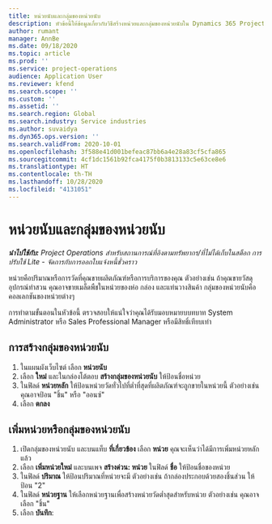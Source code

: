 ```yaml
---
title: หน่วยนับและกลุ่มของหน่วยนับ
description: หัวข้อนี้ให้ข้อมูลเกี่ยวกับวิธีสร้างหน่วยและกลุ่มของหน่วยนับใน Dynamics 365 Project Operations
author: rumant
manager: AnnBe
ms.date: 09/18/2020
ms.topic: article
ms.prod: ''
ms.service: project-operations
audience: Application User
ms.reviewer: kfend
ms.search.scope: ''
ms.custom: ''
ms.assetid: ''
ms.search.region: Global
ms.search.industry: Service industries
ms.author: suvaidya
ms.dyn365.ops.version: ''
ms.search.validFrom: 2020-10-01
ms.openlocfilehash: 3f588e41d001befeac87bb6a4e28a83cf5cfa865
ms.sourcegitcommit: 4cf1dc1561b92fca4175f0b3813133c5e63ce8e6
ms.translationtype: HT
ms.contentlocale: th-TH
ms.lasthandoff: 10/28/2020
ms.locfileid: "4131051"
---
```

# <a name="units-and-unit-groups"></a>หน่วยนับและกลุ่มของหน่วยนับ

_**นำไปใช้กับ:** Project Operations สำหรับสถานการณ์ที่อิงตามทรัพยากร/ที่ไม่ได้เก็บในสต็อก การปรับใช้ Lite - จัดการกับการออกใบแจ้งหนี้ชั่วคราว_

หน่วยคือปริมาณหรือการวัดที่คุณขายผลิตภัณฑ์หรือการบริการของคุณ ตัวอย่างเช่น ถ้าคุณขายวัสดุอุปกรณ์ทำสวน คุณอาจขายเมล็ดพืชในหน่วยของห่อ กล่อง และแท่นวางสินค้า กลุ่มของหน่วยนับคือคอลเลกชันของหน่วยต่างๆ

การทำตามขั้นตอนในหัวข้อนี้ ตรวจสอบให้แน่ใจว่าคุณได้รับมอบหมายบบทบาท System Administrator หรือ Sales Professional Manager หรือมีสิทธิ์เทียบเท่า

## <a name="create-a-unit-group"></a>การสร้างกลุ่มของหน่วยนับ

1. ในแผนผังเว็บไซต์ เลือก **หน่วยนับ**
2. เลือก **ใหม่** และในกล่องโต้ตอบ **สร้างกลุ่มของหน่วยนับ** ให้ป้อนชื่อหน่วย
3. ในฟิลด์ **หน่วยหลัก** ให้ป้อนหน่วยวัดทั่วไปที่ต่ำที่สุดที่ผลิตภัณฑ์จะถูกขายในหน่วยนี้ ตัวอย่างเช่น คุณอาจป้อน "ชิ้น" หรือ "ออนซ์"
4. เลือก **ตกลง**

## <a name="add-units-to-a-unit-group"></a>เพิ่มหน่วยหรือกลุ่มของหน่วยนับ

1. เปิดกลุ่มของหน่วยนับ และบนแท็บ **ที่เกี่ยวข้อง** เลือก **หน่วย** คุณจะเห็นว่าได้มีการเพิ่มหน่วยหลักแล้ว
2. เลือก **เพิ่มหน่วยใหม่** และบนเพจ **สร้างด่วน: หน่วย** ในฟิลด์ **ชื่อ** ให้ป้อนชื่อของหน่วย
3. ในฟิลด์ **ปริมาณ** ให้ป้อนปริมาณที่หน่วยจะมี ตัวอย่างเช่น ถ้ากล่องประกอบด้วยสองชิ้นส่วน ให้ป้อน "2" 
4. ในฟิลด์ **หน่วยฐาน** ให้เลือกหน่วยฐานเพื่อสร้างหน่วยวัดต่ำสุดสำหรับหน่วย ตัวอย่างเช่น คุณอาจเลือก "ชิ้น"
5. เลือก **บันทึก**:
